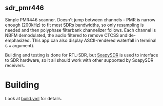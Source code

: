 ## sdr_pmr446

Simple PMR446 scanner. Doesn't jump between channels - PMR is narrow
enough (200kHz) to fit most SDRs bandwidths, so only resampling
is needed and then polyphase filterbank channelizer follows.
Each channel is NBFM demodulated, the audio filtered to remove CTCSS
and de-emphasized. This app can also display ASCII-rendered waterfall
in terminal (`-w` argument).

Building and testing is done for RTL-SDR, but
[SoapySDR](https://github.com/pothosware/SoapySDR) is used
to interface to SDR hardware, so it all should
work with other supported by SoapySDR receivers.


# Building

Look at [build.yml](.github/workflows/build.yml) for details.




